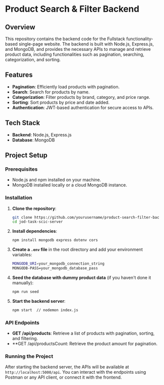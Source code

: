 # Product Search & Filter Backend

## Overview
This repository contains the backend code for the Fullstack functionality-based single-page website. The backend is built with Node.js, Express.js, and MongoDB, and provides the necessary APIs to manage and retrieve product data, including functionalities such as pagination, searching, categorization, and sorting.

## Features
- **Pagination**: Efficiently load products with pagination.
- **Search**: Search for products by name.
- **Categorization**: Filter products by brand, category, and price range.
- **Sorting**: Sort products by price and date added.
- **Authentication**: JWT-based authentication for secure access to APIs.

## Tech Stack
- **Backend**: Node.js, Express.js
- **Database**: MongoDB 

## Project Setup

### Prerequisites
- Node.js and npm installed on your machine.
- MongoDB installed locally or a cloud MongoDB instance.

### Installation

1. **Clone the repository**:

    ```bash
    git clone https://github.com/yourusername/product-search-filter-backend.git
    cd jod-task-scic-server
    ```

2. **Install dependencies**:

    ```bash
    npm install mongodb express dotenv cors
    ```

3. **Create a `.env` file** in the root directory and add your environment variables:

    ```bash
    MONGODB_URI=your_mongodb_connection_string
    MONGODB-PASS=your_mongodb_database_pass
    ```

4. **Seed the database with dummy product data** (if you haven't done it manually):

    ```bash
    npm run seed
    ```

5. **Start the backend server**:

    ```bash
    npm start  // nodemon index.js
    ```

### API Endpoints

- **GET /api/products**: Retrieve a list of products with pagination, sorting, and filtering.
- **GET /api/productsCount: Retrieve the product amount for pagination.


### Running the Project

After starting the backend server, the APIs will be available at `http://localhost:5000/api`. You can interact with the endpoints using Postman or any API client, or connect it with the frontend.

